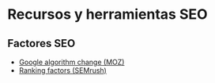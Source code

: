 # Recursos y herramientas SEO
## Factores SEO
* <a href="https://moz.com/google-algorithm-change" target="_blank">Google algorithm change (MOZ)</a>
* <a href="https://es.semrush.com/ranking-factors/" target="_blank">Ranking factors (SEMrush)</a>
